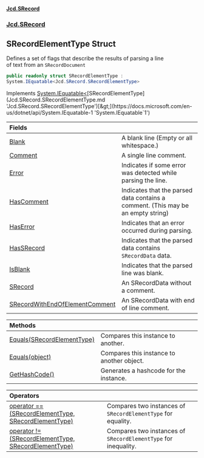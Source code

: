 #### [Jcd.SRecord](index.md 'index')
### [Jcd.SRecord](Jcd.SRecord.md 'Jcd.SRecord')

## SRecordElementType Struct

Defines a set of flags that describe the results of parsing a line  
of text from an `SRecordDocument`

```csharp
public readonly struct SRecordElementType :
System.IEquatable<Jcd.SRecord.SRecordElementType>
```

Implements [System.IEquatable&lt;](https://docs.microsoft.com/en-us/dotnet/api/System.IEquatable-1 'System.IEquatable`1')[SRecordElementType](Jcd.SRecord.SRecordElementType.md 'Jcd.SRecord.SRecordElementType')[&gt;](https://docs.microsoft.com/en-us/dotnet/api/System.IEquatable-1 'System.IEquatable`1')

| Fields | |
| :--- | :--- |
| [Blank](Jcd.SRecord.SRecordElementType.Blank.md 'Jcd.SRecord.SRecordElementType.Blank') | A blank line (Empty or all whitespace.) |
| [Comment](Jcd.SRecord.SRecordElementType.Comment.md 'Jcd.SRecord.SRecordElementType.Comment') | A single line comment. |
| [Error](Jcd.SRecord.SRecordElementType.Error.md 'Jcd.SRecord.SRecordElementType.Error') | Indicates if some error was detected while parsing the line. |
| [HasComment](Jcd.SRecord.SRecordElementType.HasComment.md 'Jcd.SRecord.SRecordElementType.HasComment') | Indicates that the parsed data contains a comment. (This may be an empty string) |
| [HasError](Jcd.SRecord.SRecordElementType.HasError.md 'Jcd.SRecord.SRecordElementType.HasError') | Indicates that an error occurred during parsing. |
| [HasSRecord](Jcd.SRecord.SRecordElementType.HasSRecord.md 'Jcd.SRecord.SRecordElementType.HasSRecord') | Indicates that the parsed data contains `SRecordData` data. |
| [IsBlank](Jcd.SRecord.SRecordElementType.IsBlank.md 'Jcd.SRecord.SRecordElementType.IsBlank') | Indicates that the parsed line was blank. |
| [SRecord](Jcd.SRecord.SRecordElementType.SRecord.md 'Jcd.SRecord.SRecordElementType.SRecord') | An SRecordData without a comment. |
| [SRecordWithEndOfElementComment](Jcd.SRecord.SRecordElementType.SRecordWithEndOfElementComment.md 'Jcd.SRecord.SRecordElementType.SRecordWithEndOfElementComment') | An SRecordData with end of line comment. |

| Methods | |
| :--- | :--- |
| [Equals(SRecordElementType)](Jcd.SRecord.SRecordElementType.Equals(Jcd.SRecord.SRecordElementType).md 'Jcd.SRecord.SRecordElementType.Equals(Jcd.SRecord.SRecordElementType)') | Compares this instance to another. |
| [Equals(object)](Jcd.SRecord.SRecordElementType.Equals(object).md 'Jcd.SRecord.SRecordElementType.Equals(object)') | Compares this instance to another object. |
| [GetHashCode()](Jcd.SRecord.SRecordElementType.GetHashCode().md 'Jcd.SRecord.SRecordElementType.GetHashCode()') | Generates a hashcode for the instance. |

| Operators | |
| :--- | :--- |
| [operator ==(SRecordElementType, SRecordElementType)](Jcd.SRecord.SRecordElementType.op_Equality(Jcd.SRecord.SRecordElementType,Jcd.SRecord.SRecordElementType).md 'Jcd.SRecord.SRecordElementType.op_Equality(Jcd.SRecord.SRecordElementType, Jcd.SRecord.SRecordElementType)') | Compares two instances of `SRecordElementType` for equality. |
| [operator !=(SRecordElementType, SRecordElementType)](Jcd.SRecord.SRecordElementType.op_Inequality(Jcd.SRecord.SRecordElementType,Jcd.SRecord.SRecordElementType).md 'Jcd.SRecord.SRecordElementType.op_Inequality(Jcd.SRecord.SRecordElementType, Jcd.SRecord.SRecordElementType)') | Compares two instances of `SRecordElementType` for inequality. |
